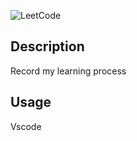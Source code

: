 ![LeetCode](https://github.com/Halston1031/WEB/blob/main/Resources/LeetCode.JPG)
## Description
Record my learning process
## Usage
Vscode
